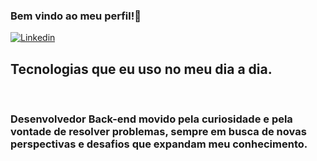 ### Bem vindo ao meu perfil!👋
[![Linkedin](https://img.shields.io/badge/LinkedIn-0077B5?style=for-the-badge&logo=linkedin&logoColor=white)](https://www.linkedin.com/in/wesley-cabral-66b821179/)

## Tecnologias que eu uso no meu dia a dia.
<div style="display: inline_block">
    <img alt="" src="https://img.shields.io/badge/Python-14354C?style=for-the-badge&logo=python&logoColor=white">
    <img alt="" src="https://img.shields.io/badge/MongoDB-4EA94B?style=for-the-badge&logo=mongodb&logoColor=white">
    <img alt="" src="https://img.shields.io/badge/MySQL-00000F?style=for-the-badge&logo=mysql&logoColor=white">
    <img alt="" src="https://img.shields.io/badge/HTML-239120?style=for-the-badge&logo=html5&logoColor=white">
    <img alt="" src="https://img.shields.io/badge/CSS-239120?&style=for-the-badge&logo=css3&logoColor=white">
    <img alt="" src="https://img.shields.io/badge/JavaScript-F7DF1E?style=for-the-badge&logo=javascript&logoColor=black">
    <img alt="" src="https://img.shields.io/badge/DOCKER-0769AD?style=for-the-badge&logo=DOCKER&logoColor=white">
</div>

### Desenvolvedor Back-end movido pela curiosidade e pela vontade de resolver problemas, sempre em busca de novas perspectivas e desafios que expandam meu conhecimento.
